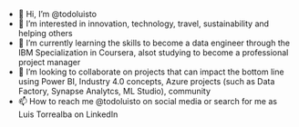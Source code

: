 - 👋 Hi, I’m @todoluisto
- 👀 I’m interested in innovation, technology, travel, sustainability and helping others
- 🌱 I’m currently learning the skills to become a data engineer through the IBM Specialization in Coursera, alsot studying to become a professional project manager
- 💞️ I’m looking to collaborate on projects that can impact the bottom line using Power BI, Industry 4.0 concepts, Azure projects (such as Data Factory, Synapse Analytcs, ML Studio), community
- 📫 How to reach me @todoluisto on social media or search for me as Luis Torrealba on LinkedIn

<!---
todoluisto/todoluisto is a ✨ special ✨ repository because its `README.md` (this file) appears on your GitHub profile.
You can click the Preview link to take a look at your changes.
--->
 
